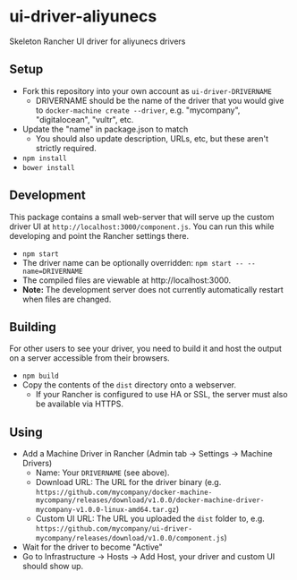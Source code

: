 # ui-driver-aliyunecs
Skeleton Rancher UI driver for aliyunecs drivers

## Setup

* Fork this repository into your own account as `ui-driver-DRIVERNAME`
  * DRIVERNAME should be the name of the driver that you would give to `docker-machine create --driver`, e.g. "mycompany", "digitalocean", "vultr", etc.
* Update the "name" in package.json to match
  * You should also update description, URLs, etc, but these aren't strictly required.
* `npm install`
* `bower install`

## Development

This package contains a small web-server that will serve up the custom driver UI at `http://localhost:3000/component.js`.  You can run this while developing and point the Rancher settings there.
* `npm start`
* The driver name can be optionally overridden: `npm start -- --name=DRIVERNAME`
* The compiled files are viewable at http://localhost:3000.
* **Note:** The development server does not currently automatically restart when files are changed.

## Building

For other users to see your driver, you need to build it and host the output on a server accessible from their browsers.

* `npm build`
* Copy the contents of the `dist` directory onto a webserver.
  * If your Rancher is configured to use HA or SSL, the server must also be available via HTTPS.

## Using

* Add a Machine Driver in Rancher (Admin tab -> Settings -> Machine Drivers)
  * Name: Your `DRIVERNAME` (see above).
  * Download URL: The URL for the driver binary (e.g. `https://github.com/mycompany/docker-machine-mycompany/releases/download/v1.0.0/docker-machine-driver-mycompany-v1.0.0-linux-amd64.tar.gz`)
  * Custom UI URL: The URL you uploaded the `dist` folder to, e.g. `https://github.com/mycompany/ui-driver-mycompany/releases/download/v1.0.0/component.js`)
* Wait for the driver to become "Active"
* Go to Infrastructure -> Hosts -> Add Host, your driver and custom UI should show up.

